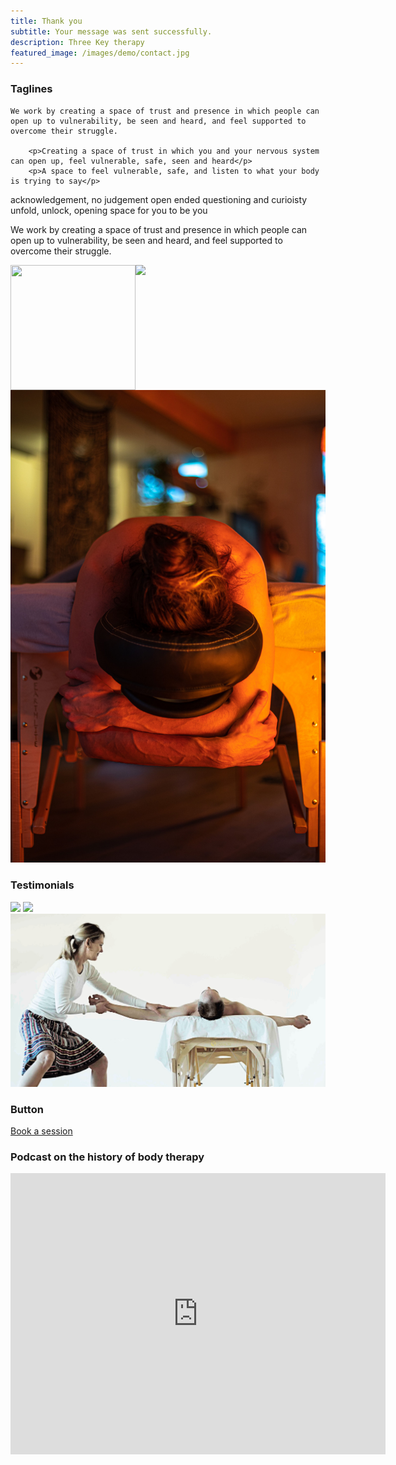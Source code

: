 ```yaml
---
title: Thank you
subtitle: Your message was sent successfully.
description: Three Key therapy
featured_image: /images/demo/contact.jpg
---
```



### Taglines
	We work by creating a space of trust and presence in which people can open up to vulnerability, be seen and heard, and feel supported to overcome their struggle.

		<p>Creating a space of trust in which you and your nervous system can open up, feel vulnerable, safe, seen and heard</p>
		<p>A space to feel vulnerable, safe, and listen to what your body is trying to say</p>


acknowledgement, no judgement
open ended questioning and curioisty 
unfold, unlock, opening space for you to be you 

We work by creating a space of trust and presence in which people can open up to vulnerability, be seen and heard, and feel supported to overcome their struggle.



<img src="/images/profile.jpg" width="200" height="200" align="left">


<div class="gallery" data-columns="1">
	<img src="/images/foot.jpg">
	<img src="/images/head.jpg">
</div>


### Testimonials

<div class="gallery" data-columns="2">
	<img src="/images/foot.jpg">
	<img src="/images/profile.jpg">
	<img src="/images/mv-treatment.jpg">
</div>

### Button

<a href="/contact" class="button button--large">Book a session</a>


### Podcast on the history of body therapy

<div id="buzzsprout-player-11493919"></div>
<script src="https://www.buzzsprout.com/2066523/11493919-the-history-of-body-therapy.js?container_id=buzzsprout-player-11493919&player=small" type="text/javascript" charset="utf-8"></script>



<iframe src="https://www.google.com/maps/embed?pb=!1m18!1m12!1m3!1d2435.299162511366!2d4.869556976672838!3d52.38312687202571!2m3!1f0!2f0!3f0!3m2!1i1024!2i768!4f13.1!3m3!1m2!1s0x47c609cf5fdc5a09%3A0xec60e148c7838932!2sThe%20Body%20Sessions!5e0!3m2!1sen!2snl!4v1699450882640!5m2!1sen!2snl" width="600" height="450" style="border:0;" allowfullscreen="" loading="lazy" referrerpolicy="no-referrer-when-downgrade"></iframe>